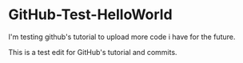 # GitHub-Test-HelloWorld
I'm testing github's tutorial to upload more code i have for the future.

This is a test edit for GitHub's tutorial and commits.
